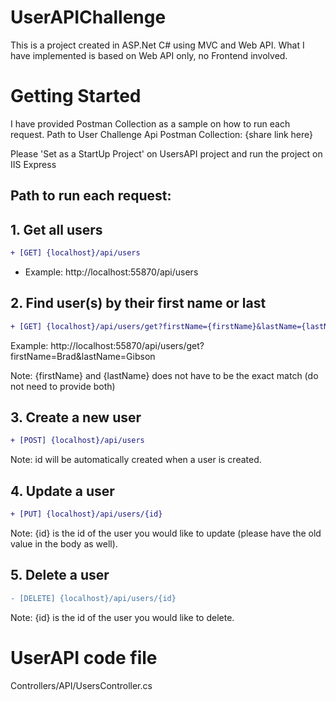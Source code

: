 # UserAPIChallenge
This is a project created in ASP.Net C# using MVC and Web API.
What I have implemented is based on Web API only, no Frontend involved. 

# Getting Started
I have provided Postman Collection as a sample on how to run each request. 
Path to User Challenge Api Postman Collection:  {share link here}

Please 'Set as a StartUp Project' on UsersAPI project and run the project on IIS Express

## Path to run each request: 
## 1. Get all users
```diff
+ [GET] {localhost}/api/users
```
- Example: http://localhost:55870/api/users

## 2. Find user(s) by their first name or last 
```diff
+ [GET] {localhost}/api/users/get?firstName={firstName}&lastName={lastName}
```
Example: http://localhost:55870/api/users/get?firstName=Brad&lastName=Gibson

Note: {firstName} and {lastName} does not have to be the exact match (do not need to provide both)

## 3. Create a new user
```diff
+ [POST] {localhost}/api/users 
```
Note: id will be automatically created when a user is created.


## 4. Update a user 
```diff
+ [PUT] {localhost}/api/users/{id}
```
Note: {id} is the id of the user you would like to update (please have the old value in the body as well).

## 5. Delete a user 
```diff
- [DELETE] {localhost}/api/users/{id}
```
Note:  {id} is the id of the user you would like to delete.

# UserAPI code file
Controllers/API/UsersController.cs



